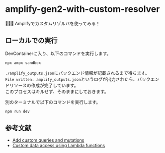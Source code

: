 # amplify-gen2-with-custom-resolver

🍵🍵🍵 Amplifyでカスタムリゾルバを使ってみる！  

## ローカルでの実行

DevContainerに入り、以下のコマンドを実行します。  

```bash
npx ampx sandbox
```

`./amplify_outputs.json`にバックエンド情報が記載されるまで待ちます。  
`File written: amplify_outputs.json`というログが出力されたら、バックエンドリソースの作成が完了しています。  
このプロセスはキルせず、そのままにしておきます。  

別のターミナルで以下のコマンドを実行します。  

```bash
npm run dev
```

## 参考文献

- [Add custom queries and mutations](https://docs.amplify.aws/nextjs/build-a-backend/data/custom-business-logic/)
- [Custom data access using Lambda functions](https://docs.amplify.aws/nextjs/build-a-backend/data/customize-authz/custom-data-access-patterns/)
